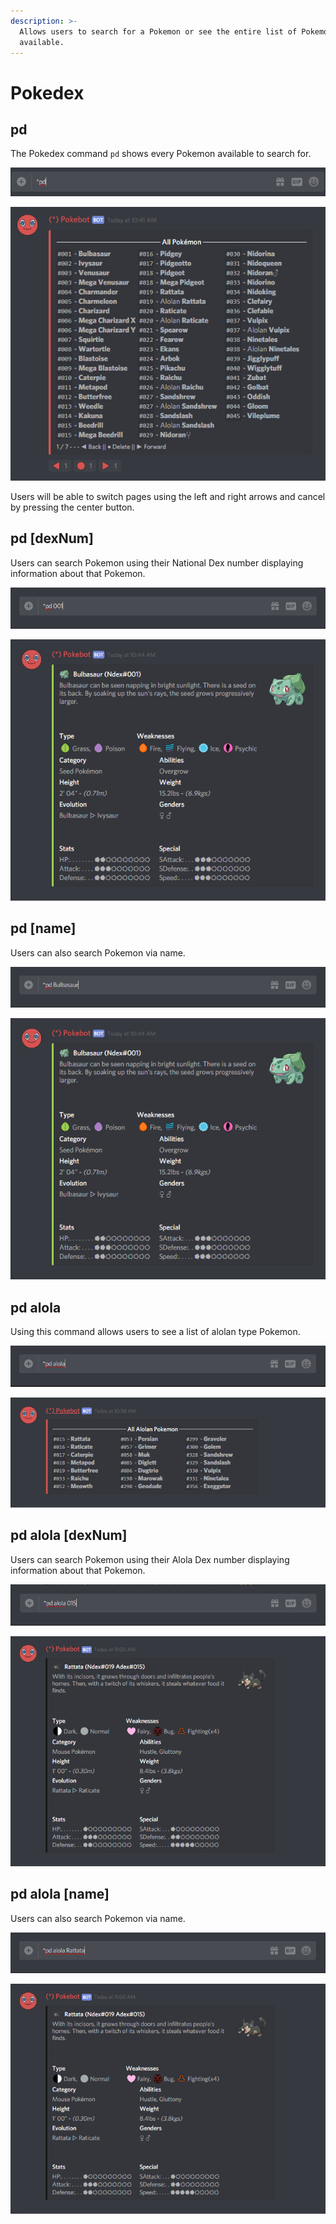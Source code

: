 ```yaml
---
description: >-
  Allows users to search for a Pokemon or see the entire list of Pokemon
  available.
---
```


# Pokedex

## pd

The Pokedex command `pd` shows every Pokemon available to search for.

![](../.gitbook/assets/capture.PNG)

![](../.gitbook/assets/pd.PNG)

Users will be able to switch pages using the left and right arrows and cancel by pressing the center button.

## pd \[dexNum\]

Users can search Pokemon using their National Dex number displaying information about that Pokemon.

![](../.gitbook/assets/pd2.PNG)

![](../.gitbook/assets/pd3.PNG)

## pd \[name\]

Users can also search Pokemon via name.

![](../.gitbook/assets/pd4.PNG)

![](../.gitbook/assets/pd3.PNG)

## pd alola

Using this command allows users to see a list of alolan type Pokemon.

![](../.gitbook/assets/pd-alola.PNG)

![](../.gitbook/assets/pd-alola2.PNG)

## pd alola \[dexNum\]

Users can search Pokemon using their Alola Dex number displaying information about that Pokemon.

![](../.gitbook/assets/pd-alola5.PNG)

![](../.gitbook/assets/pd-alola4.PNG)

## pd alola \[name\]

Users can also search Pokemon via name.

![](../.gitbook/assets/pd-alola3.PNG)

![](../.gitbook/assets/pd-alola4.PNG)

